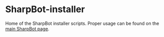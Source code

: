 # SharpBot-installer
Home of the SharpBot installer scripts. Proper usage can be found on the [main SharpBot page](https://github.com/Rayzr522/SharpBot).